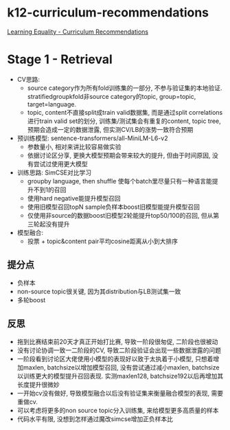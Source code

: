 # k12-curriculum-recommendations
[Learning Equality - Curriculum Recommendations](https://www.kaggle.com/competitions/learning-equality-curriculum-recommendations/)

# Stage 1 - Retrieval
- CV思路: 
    - source category作为所有fold训练集的一部分, 不参与验证集的本地验证. stratifiedgroupkfold非source category的topic, group=topic, target=language.
    - topic, content不直接split成train valid数据集, 而是通过split correlations进行train valid set的划分, 训练集/测试集会有重复的content, topic tree, 预期会造成一定的数据泄露, 但实测CV/LB的涨势一致符合预期
- 预训练模型: sentence-transformers/all-MiniLM-L6-v2
    - 参数量小, 相对来讲比较容易做实验
    - 依据讨论区分享, 更换大模型预期会带来较大的提升, 但由于时间原因, 没有尝试过使用更大模型
- 训练思路: SimCSE对比学习
    - groupby language, then shuffle 使每个batch里尽量只有一种语言能提升不到1的召回
    - 使用hard negative能提升模型召回
    - 使用旧模型召回topN sample负样本boost旧模型能提升模型召回
    - 仅使用非source的数据boost旧模型2轮能提升top50/100的召回, 但从第三轮起没有提升
- 模型融合: 
    - 投票 + topic&content pair平均cosine距离从小到大排序

## 提分点
- 负样本
- non-source topic很关键, 因为其distribution与LB测试集一致
- 多轮boost

## 反思
- 拖到比赛结束前20天才真正开始打比赛, 导致一阶段很匆促, 二阶段也很被动
- 没有讨论协调一致一二阶段的CV, 导致二阶段验证会出现一些数据泄露的问题
- 一阶段看到讨论区大佬使用小模型的表现好以致于太执着于小模型, 只想着增加maxlen, batchsize以增加模型召回, 没有尝试通过减小maxlen, batchsize以训练更大的模型提升召回表现. 实测maxlen128, batchsize192以后再增加其长度提升很微妙
- 一开始cv没有做好, 导致模型融合以后没有验证集来衡量融合模型的表现, 需要重做cv. 
- 可以考虑将更多的non source topic分入训练集, 来给模型更多高质量的样本
- 代码水平有限, 没想到怎样通过魔改simcse增加正负样本比

